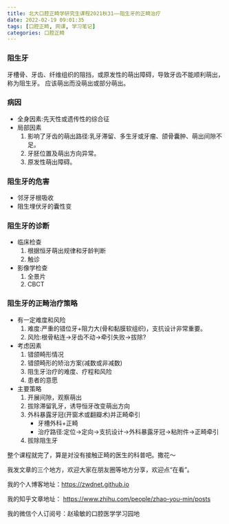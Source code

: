 ```yaml
---
title: 北大口腔正畸学研究生课程2021秋31——阻生牙的正畸治疗
date: 2022-02-19 09:01:35
tags: [口腔正畸, 网课, 学习笔记]
categories: 口腔正畸
---
```

### 阻生牙
牙槽骨、牙齿、纤维组织的阻挡，或原发性的萌出障碍，导致牙齿不能顺利萌出，称为阻生牙。
应该萌出而没萌出或部分萌出。

### 病因
- 全身因素:先天性或遗传性的综合征
- 局部因素
    1. 影响了牙齿的萌出路径:乳牙滞留、多生牙或牙瘤、颌骨囊肿、萌出间隙不足。
    2. 牙胚位置及萌出方向异常。
    3. 原发性萌出障碍。

### 阻生牙的危害
- 邻牙牙根吸收
- 阻生埋伏牙的囊性变

### 阻生牙的诊断
- 临床检查
    1. 根据恒牙萌出规律和牙龄判断
    2. 触诊
- 影像学检查
    1. 全景片
    2. CBCT

### 阻生牙的正畸治疗策略
- 有一定难度和风险
    1. 难度:严重的错位牙+阻力大(骨和黏膜软组织)，支抗设计非常重要。
    2. 风险:根骨粘连->牙齿不动->牵引失败->拔除?
- 考虑因素
    1. 错颌畸形情况
    2. 错颌畸形的矫治方案(减数或非减数)
    3. 阻生牙治疗的难度、疗程和风险
    4. 患者的意愿
- 主要策略
    1. 开展间隙，观察萌出
    2. 拔除滞留乳牙，诱导恒牙改变萌出方向
    3. 外科暴露牙冠(开窗术或翻瓣术)并正畸牵引
        - 牙槽外科+正畸
        - 治疗路径:定位->定向->支抗设计->外科暴露牙冠->粘附件->正畸牵引
    4. 拔除阻生牙

整个课程就完了，算是对没有接触正畸的医生的科普吧。撒花～


我发文章的三个地方，欢迎大家在朋友圈等地方分享，欢迎点“在看”。

我的个人博客地址：https://zwdnet.github.io

我的知乎文章地址： https://www.zhihu.com/people/zhao-you-min/posts

我的微信个人订阅号：赵瑜敏的口腔医学学习园地

